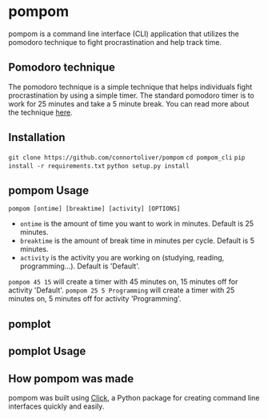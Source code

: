 # pompom

pompom is a command line interface (CLI) application that utilizes the pomodoro technique to fight procrastination and help track time.

## Pomodoro technique

The pomodoro technique is a simple technique that helps individuals fight procrastination by using a simple timer.
The standard pomodoro timer is to work for 25 minutes and take a 5 minute break. You can read more about the technique [here](https://en.wikipedia.org/wiki/Pomodoro_Technique "Pomodoro Technique").

## Installation

<!--`pip install pompom`

OR-->

`git clone https://github.com/connortoliver/pompom`
`cd pompom_cli`
`pip install -r requirements.txt`
`python setup.py install`

## pompom Usage

`pompom [ontime] [breaktime] [activity] [OPTIONS]`

- `ontime` is the amount of time you want to work in minutes. Default is 25 minutes.
- `breaktime` is the amount of break time in minutes per cycle. Default is 5 minutes.
- `activity` is the activity you are working on (studying, reading, programming...). Default is 'Default'.

`pompom 45 15` will create a timer with 45 minutes on, 15 minutes off for activity 'Default'.
`pompom 25 5 Programming` will create a timer with 25 minutes on, 5 minutes off for activity 'Programming'.

## pomplot

<!--Update with pomplot information-->

## pomplot Usage

<!--Update with pomplot usage-->

## How pompom was made

pompom was built using [Click](https://pypi.org/project/click/ "Click on PyPI"), a Python package for creating command line interfaces quickly and easily.